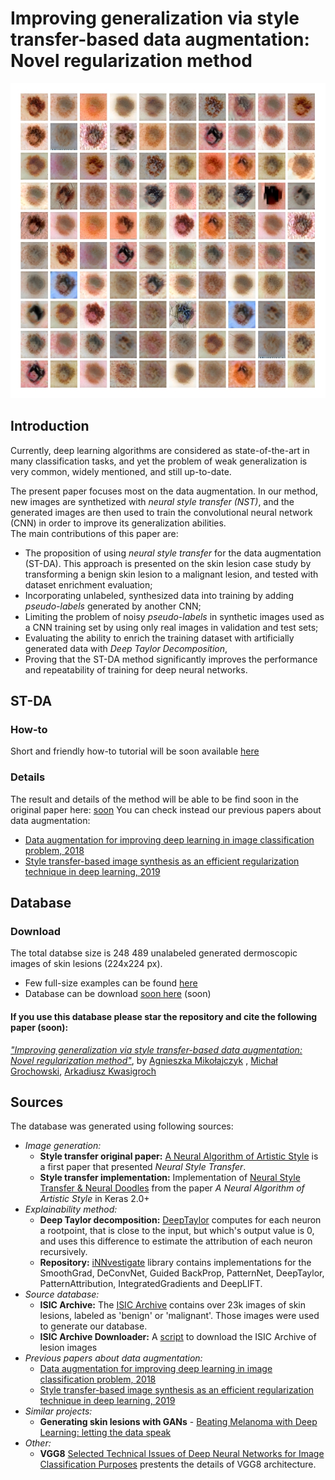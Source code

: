 
# Improving generalization via style transfer-based data augmentation: Novel regularization method

![Generated skin lesions: an example](https://github.com/AgaMiko/ST-DA/blob/master/Skin-lesions-examples.jpg)

## Introduction
Currently, deep learning  algorithms are considered as state-of-the-art in many classification tasks,
and yet the problem of weak generalization is very common, widely mentioned, and still up-to-date.

The present paper focuses most on the data augmentation. In our method, new images are synthetized with <em>neural style transfer (NST)</em>,
and the generated images are then used to train the convolutional neural network (CNN) in order to improve
its generalization abilities.  
The main contributions of this paper are:
*	The proposition of using <em>neural style transfer</em> for the data augmentation (ST-DA). This approach is presented on the skin lesion case study by transforming a benign skin lesion to a malignant lesion, and tested with dataset enrichment evaluation; 
*	Incorporating unlabeled, synthesized data into training by adding <em>pseudo-labels</em> generated by another CNN; 
*	Limiting the problem of noisy <em>pseudo-labels</em> in synthetic images used as a CNN training set by using only real images in validation and test sets;
*	Evaluating the ability to enrich the training dataset with artificially generated data with <em>Deep Taylor Decomposition</em>, 
* Proving that the ST-DA method significantly improves the performance and repeatability of training for deep neural networks.


## ST-DA
### How-to
Short and friendly how-to tutorial will be soon available [here](https://github.com/AgaMiko/ST-DA/blob/master/images/instruction.md)

### Details
The result and details of the method will be able to be find soon in the original paper here: [soon](xxx)
You can check instead our previous papers about data augmentation:
  * [Data augmentation for improving deep learning in image classification problem, 2018](https://ieeexplore.ieee.org/abstract/document/8388338)
  * [Style transfer-based image synthesis as an efficient regularization technique in deep learning, 2019](https://arxiv.org/abs/1905.10974)

## Database 
### Download
The total databse size is 248 489 unalabeled generated dermoscopic images of skin lesions (224x224 px). 
* Few full-size examples can be found [here](https://github.com/AgaMiko/ST-DA/tree/master/images)
* Database can be download [soon here](xxx) (soon)
#### If you use this database please star the repository and cite the following paper (soon):
<em> ["Improving generalization via style transfer-based data augmentation: Novel regularization method"](xxxx)</em>, by [Agnieszka Mikołajczyk](https://scholar.google.pl/citations?user=VFMjpTsAAAAJ&hl=en) , [Michał Grochowski](https://scholar.google.pl/citations?user=UTA55L8AAAAJ&hl=en), [Arkadiusz Kwasigroch](https://scholar.google.pl/citations?user=Hw7DV4QAAAAJ&hl=en)

## Sources

The database was generated using following sources:

* *Image generation:*
  * **Style transfer original paper:** [A Neural Algorithm of Artistic Style](https://arxiv.org/abs/1508.06576) is a first paper that presented <em>Neural Style Transfer</em>. 
  * **Style transfer implementation:** Implementation of [Neural Style Transfer & Neural Doodles](https://github.com/titu1994/Neural-Style-Transfer) from the paper <em>A Neural Algorithm of Artistic Style</em> in Keras 2.0+
* *Explainability method:*
  * **Deep Taylor decomposition:** [DeepTaylor](https://www.sciencedirect.com/science/article/pii/S0031320316303582?via%3Dihub) computes for each neuron a rootpoint, that is close to the input, but which's output value is 0, and uses this difference to estimate the attribution of each neuron recursively.
   * **Repository:** [iNNvestigate](https://github.com/albermax/innvestigate) library contains implementations for the
   SmoothGrad, DeConvNet, Guided BackProp,  PatternNet, DeepTaylor, PatternAttribution, IntegratedGradients and DeepLIFT.  
* *Source database:*
  * **ISIC Archive:** The [ISIC Archive](https://www.isic-archive.com) contains over 23k images of skin lesions, labeled as 'benign' or 'malignant'. Those images were used to generate our database.
  * **ISIC Archive Downloader:** A [script](https://github.com/GalAvineri/ISIC-Archive-Downloader) to download the ISIC Archive of lesion images 
* *Previous papers about data augmentation:*
  * [Data augmentation for improving deep learning in image classification problem, 2018](https://ieeexplore.ieee.org/abstract/document/8388338)
  * [Style transfer-based image synthesis as an efficient regularization technique in deep learning, 2019](https://arxiv.org/abs/1905.10974)
* *Similar projects:*
  * **Generating skin lesions with GANs** - [Beating Melanoma with Deep Learning: letting the data speak](https://github.com/devansh20la/Beating-Melanoma/tree/master/Generator)
* *Other:*
  * **VGG8** [Selected Technical Issues of Deep Neural Networks for Image Classification Purposes](http://www.czasopisma.pan.pl/Content/112085/PDF/21_363-376_00946_Bpast.No.67-2_28.04.19_K3.pdf) prestents the details of VGG8 architecture.
